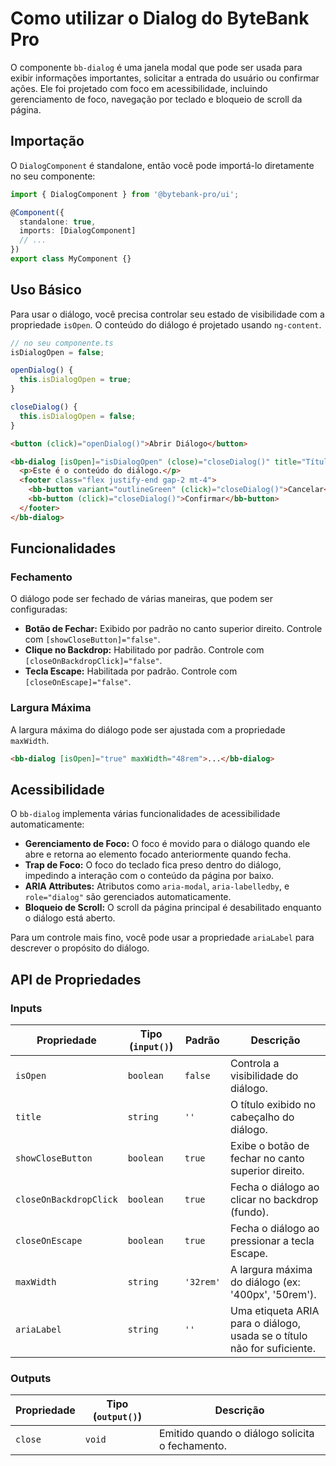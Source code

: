 # Como utilizar o Dialog do ByteBank Pro

O componente `bb-dialog` é uma janela modal que pode ser usada para exibir informações importantes, solicitar a entrada do usuário ou confirmar ações. Ele foi projetado com foco em acessibilidade, incluindo gerenciamento de foco, navegação por teclado e bloqueio de scroll da página.

## Importação

O `DialogComponent` é standalone, então você pode importá-lo diretamente no seu componente:

```typescript
import { DialogComponent } from '@bytebank-pro/ui';

@Component({
  standalone: true,
  imports: [DialogComponent]
  // ...
})
export class MyComponent {}
```

## Uso Básico

Para usar o diálogo, você precisa controlar seu estado de visibilidade com a propriedade `isOpen`. O conteúdo do diálogo é projetado usando `ng-content`.

```typescript
// no seu componente.ts
isDialogOpen = false;

openDialog() {
  this.isDialogOpen = true;
}

closeDialog() {
  this.isDialogOpen = false;
}
```

```html
<button (click)="openDialog()">Abrir Diálogo</button>

<bb-dialog [isOpen]="isDialogOpen" (close)="closeDialog()" title="Título do Diálogo">
  <p>Este é o conteúdo do diálogo.</p>
  <footer class="flex justify-end gap-2 mt-4">
    <bb-button variant="outlineGreen" (click)="closeDialog()">Cancelar</bb-button>
    <bb-button (click)="closeDialog()">Confirmar</bb-button>
  </footer>
</bb-dialog>
```

## Funcionalidades

### Fechamento

O diálogo pode ser fechado de várias maneiras, que podem ser configuradas:

- **Botão de Fechar:** Exibido por padrão no canto superior direito. Controle com `[showCloseButton]="false"`.
- **Clique no Backdrop:** Habilitado por padrão. Controle com `[closeOnBackdropClick]="false"`.
- **Tecla Escape:** Habilitada por padrão. Controle com `[closeOnEscape]="false"`.

### Largura Máxima

A largura máxima do diálogo pode ser ajustada com a propriedade `maxWidth`.

```html
<bb-dialog [isOpen]="true" maxWidth="48rem">...</bb-dialog>
```

## Acessibilidade

O `bb-dialog` implementa várias funcionalidades de acessibilidade automaticamente:

- **Gerenciamento de Foco:** O foco é movido para o diálogo quando ele abre e retorna ao elemento focado anteriormente quando fecha.
- **Trap de Foco:** O foco do teclado fica preso dentro do diálogo, impedindo a interação com o conteúdo da página por baixo.
- **ARIA Attributes:** Atributos como `aria-modal`, `aria-labelledby`, e `role="dialog"` são gerenciados automaticamente.
- **Bloqueio de Scroll:** O scroll da página principal é desabilitado enquanto o diálogo está aberto.

Para um controle mais fino, você pode usar a propriedade `ariaLabel` para descrever o propósito do diálogo.

## API de Propriedades

### Inputs

| Propriedade            | Tipo (`input()`) | Padrão    | Descrição                                                               |
| ---------------------- | ---------------- | --------- | ----------------------------------------------------------------------- |
| `isOpen`               | `boolean`        | `false`   | Controla a visibilidade do diálogo.                                     |
| `title`                | `string`         | `''`      | O título exibido no cabeçalho do diálogo.                               |
| `showCloseButton`      | `boolean`        | `true`    | Exibe o botão de fechar no canto superior direito.                      |
| `closeOnBackdropClick` | `boolean`        | `true`    | Fecha o diálogo ao clicar no backdrop (fundo).                          |
| `closeOnEscape`        | `boolean`        | `true`    | Fecha o diálogo ao pressionar a tecla Escape.                           |
| `maxWidth`             | `string`         | `'32rem'` | A largura máxima do diálogo (ex: '400px', '50rem').                     |
| `ariaLabel`            | `string`         | `''`      | Uma etiqueta ARIA para o diálogo, usada se o título não for suficiente. |

### Outputs

| Propriedade | Tipo (`output()`) | Descrição                                       |
| ----------- | ----------------- | ----------------------------------------------- |
| `close`     | `void`            | Emitido quando o diálogo solicita o fechamento. |
